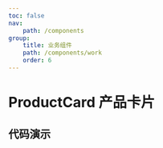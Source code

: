 ```yaml
---
toc: false
nav:
    path: /components
group:
    title: 业务组件
    path: /components/work
    order: 6
---
```


# ProductCard 产品卡片

## 代码演示
